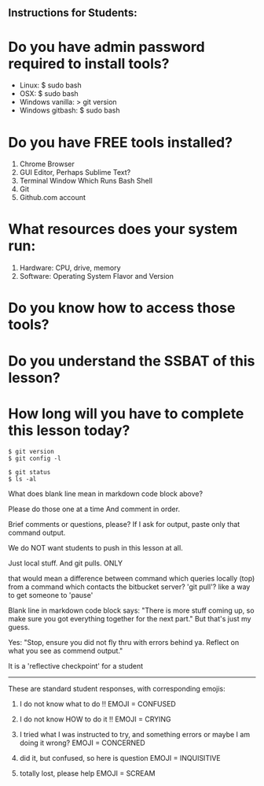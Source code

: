 ## Instructions for Students:

# Do you have admin password required to install tools?
- Linux: $ sudo bash
- OSX: $ sudo bash
- Windows vanilla: > git version
- Windows gitbash: $ sudo bash

# Do you have FREE tools installed?
1.  Chrome Browser
2.  GUI Editor, Perhaps Sublime Text?
3.  Terminal Window Which Runs Bash Shell
4.  Git
5.  Github.com account

# What resources does your system run:
1. Hardware:  CPU, drive, memory
2. Software: Operating System Flavor and Version

# Do you know how to access those tools?


# Do you understand the SSBAT of this lesson?

# How long will you have to complete this lesson today?



```
$ git version
$ git config -l

$ git status
$ ls -al
```

What does blank line mean in markdown code block above?

Please do those one at a time  And comment in order.

Brief comments or questions, please?
If I ask for output, paste only that command output.

We do NOT want students to push in this lesson at all.

Just local stuff.  And git pulls. ONLY



that would mean a difference between command which queries locally (top) from a command which contacts the bitbucket server? 'git pull'?
like a way to get someone to 'pause'

Blank line in markdown code block says:
"There is more stuff coming up, so make sure you got everything together for the next part."
But that's just my guess.


Yes:  "Stop, ensure you did not fly thru with errors behind ya.
Reflect on what you see as commend output."

It is a 'reflective checkpoint' for a student

---
These are standard student responses, with corresponding emojis:

1.  I do not know what to do !!
EMOJI = CONFUSED

2. I do not know HOW to do it !!
EMOJI = CRYING

3. I tried what I was instructed to try, and something errors or maybe I am doing it wrong?
EMOJI = CONCERNED

3.  did it, but confused, so here is question
EMOJI = INQUISITIVE

4.  totally lost, please help
EMOJI = SCREAM